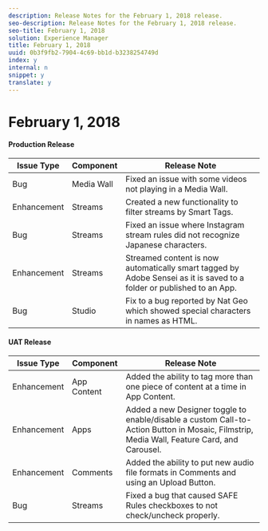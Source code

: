 ```yaml
---
description: Release Notes for the February 1, 2018 release.
seo-description: Release Notes for the February 1, 2018 release.
seo-title: February 1, 2018
solution: Experience Manager
title: February 1, 2018
uuid: 0b3f9fb2-7904-4c69-bb1d-b3238254749d
index: y
internal: n
snippet: y
translate: y
---
```


# February 1, 2018


#### Production Release
|  **Issue Type** | **Component** | **Release Note** |
|---|---|---|
|  Bug | Media Wall | Fixed an issue with some videos not playing in a Media Wall. |
|  Enhancement | Streams | Created a new functionality to filter streams by Smart Tags.  |
|  Bug | Streams | Fixed an issue where Instagram stream rules did not recognize Japanese characters. |
|  Enhancement | Streams | Streamed content is now automatically smart tagged by Adobe Sensei as it is saved to a folder or published to an App. |
|  Bug | Studio | Fix to a bug reported by Nat Geo which showed special characters in names as HTML. |


#### UAT Release
|  **Issue Type** | **Component** | **Release Note** |
|---|---|---|
|  Enhancement | App Content | Added the ability to tag more than one piece of content at a time in App Content.  |
|  Enhancement | Apps | Added a new Designer toggle to enable/disable a custom Call-to-Action Button in Mosaic, Filmstrip, Media Wall, Feature Card, and Carousel.  |
|  Enhancement | Comments | Added the ability to put new audio file formats in Comments and using an Upload Button.  |
|  Bug | Streams | Fixed a bug that caused SAFE Rules checkboxes to not check/uncheck properly. |

